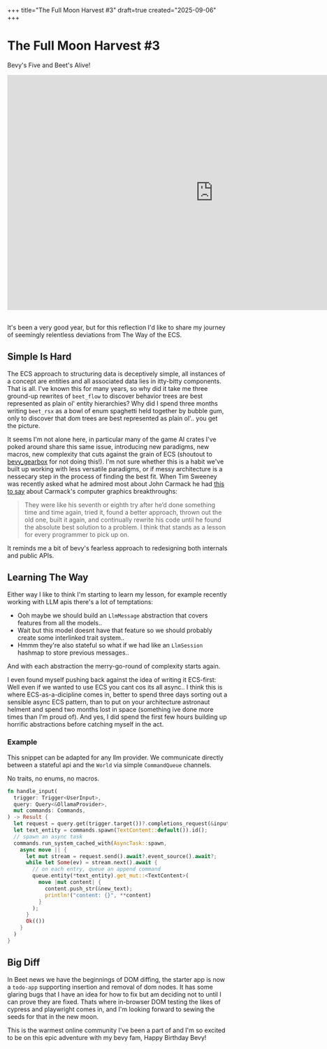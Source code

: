 +++
title="The Full Moon Harvest #3"
draft=true
created="2025-09-06"
+++

# The Full Moon Harvest #3

Bevy's Five and Beet's Alive!

<iframe width="941" height="538" src="https://www.youtube.com/embed/J0zxMdsAk_I" title="Full Moon Harvest #3 | Big Diff" frameborder="0" allow="accelerometer; autoplay; clipboard-write; encrypted-media; gyroscope; picture-in-picture; web-share" referrerpolicy="strict-origin-when-cross-origin" allowfullscreen></iframe>

<br/>
<br/>


It's been a very good year, but for this reflection I'd like to share my journey of seemingly relentless deviations from The Way of the ECS.

## Simple Is Hard

The ECS approach to structuring data is deceptively simple, all instances of a concept are entities and all associated data lies in itty-bitty components. That is all. I've known this for many years, so why did it take me three ground-up rewrites of `beet_flow` to discover behavior trees are best represented as plain ol' entity hierarchies? Why did I spend three months writing `beet_rsx` as a bowl of enum spaghetti held together by bubble gum, only to discover that dom trees are best represented as plain ol'.. you get the picture.

It seems I'm not alone here, in particular many of the game AI crates I've poked around share this same issue, introducing new paradigms, new macros, new complexity that cuts against the grain of ECS (shoutout to [bevy_gearbox](https://crates.io/crates/bevy_gearbox) for not doing this!). I'm not sure whether this is a habit we've built up working with less versatile paradigms, or if messy architecture is a nessecary step in the process of finding the best fit.
When Tim Sweeney was recently asked what he admired most about John Carmack he had [this to say](https://lexfridman.com/tim-sweeney-transcript/#chapter12_john_carmack) about Carmack's computer graphics breakthroughs:
> They were like his seventh or eighth try after he’d done something time and time again, tried it, found a better approach, thrown out the old one, built it again, and continually rewrite his code until he found the absolute best solution to a problem. I think that stands as a lesson for every programmer to pick up on.

It reminds me a bit of bevy's fearless approach to redesigning both internals and public APIs.

## Learning The Way

Either way I like to think I'm starting to learn my lesson, for example recently working with LLM apis there's a lot of temptations:
- Ooh maybe we should build an `LlmMessage` abstraction that covers features from all the models..
- Wait but this model doesnt have that feature so we should probably create some interlinked trait system..
- Hmmm they're also stateful so what if we had like an `LlmSession` hashmap to store previous messages..

And with each abstraction the merry-go-round of complexity starts again.

I even found myself pushing back against the idea of writing it ECS-first: Well even if we wanted to use ECS you cant cos its all async.. I think this is where ECS-as-a-dicipline comes in, better to spend three days sorting out a sensible async ECS pattern, than to put on your architecture astronaut helment and spend two months lost in space (something ive done more times than I'm proud of). And yes, I did spend the first few hours building up horrific abstractions before catching myself in the act.

### Example
This snippet can be adapted for any llm provider. We communicate directly between a stateful api and the `World` via simple `CommandQueue` channels.

No traits, no enums, no macros.

```rust
fn handle_input(
  trigger: Trigger<UserInput>,
  query: Query<&OllamaProvider>,
  mut commands: Commands,
) -> Result {
  let request = query.get(trigger.target())?.completions_request(&input)?;
  let text_entity = commands.spawn(TextContent::default()).id();
  // spawn an async task
  commands.run_system_cached_with(AsyncTask::spawn,
    async move || {
      let mut stream = request.send().await?.event_source().await?;
      while let Some(ev) = stream.next().await {
        // on each entry, queue an append command
        queue.entity(*text_entity).get_mut::<TextContent>(
          move |mut content| {
            content.push_str(&new_text);
            println!("content: {}", **content)
          }
        );
      }
      Ok(())
    }
  )
}
```

## Big Diff

In Beet news we have the beginnings of DOM diffing, the starter app is now a `todo-app` supporting insertion and removal of dom nodes. It has some glaring bugs that I have an idea for how to fix but am deciding not to until I can prove they are fixed. Thats where in-browser DOM testing the likes of cypress and playwright comes in, and I'm looking forward to sewing the seeds for that in the new moon.

This is the warmest online community I've been a part of and I'm so excited to be on this epic adventure with my bevy fam, Happy Birthday Bevy!
